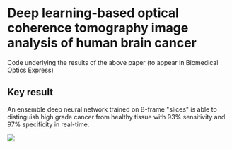 # Deep learning-based optical coherence tomography image analysis of human brain cancer
Code underlying the results of the above paper (to appear in Biomedical Optics Express)

## Key result
An ensemble deep neural network trained on B-frame "slices" is able to distinguish high grade cancer from healthy tissue with 93% sensitivity and 97% specificity in real-time.

![](https://user-images.githubusercontent.com/98730743/201268404-e86ce5d4-6a04-4aa2-b464-0d16b0a71cdb.png)
